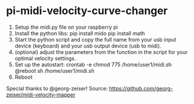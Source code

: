 # pi-midi-velocity-curve-changer

1. Setup the midi.py file on your raspberry pi
2. Install the python libs:
   pip install mido
   pip install math
3. Start the python script and copy the full name from your usb input device (keyboard) and your usb output device (usb to midi).
4. (optional) adjust the parameters from the function in the script for your optimal velocity settings.
5. Set up the autostart:
   crontab -e
   chmod 775 /home/user1/midi.sh
   @reboot sh /home/user1/midi.sh
6. Reboot   

Special thanks to @georg-zeiser!
Source: https://github.com/georg-zeiser/midi-velocity-mapper


